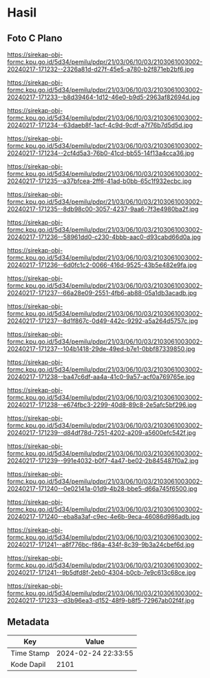 # Hasil

## Foto C Plano

https://sirekap-obj-formc.kpu.go.id/5d34/pemilu/pdpr/21/03/06/10/03/2103061003002-20240217-171232--2326a81d-d27f-45e5-a780-b2f871eb2bf6.jpg

https://sirekap-obj-formc.kpu.go.id/5d34/pemilu/pdpr/21/03/06/10/03/2103061003002-20240217-171233--b8d39464-1d12-46e0-b9d5-2963af82694d.jpg

https://sirekap-obj-formc.kpu.go.id/5d34/pemilu/pdpr/21/03/06/10/03/2103061003002-20240217-171234--63daeb8f-1acf-4c9d-9cdf-a7f76b7d5d5d.jpg

https://sirekap-obj-formc.kpu.go.id/5d34/pemilu/pdpr/21/03/06/10/03/2103061003002-20240217-171234--2cf4d5a3-76b0-41cd-bb55-14f13a4cca36.jpg

https://sirekap-obj-formc.kpu.go.id/5d34/pemilu/pdpr/21/03/06/10/03/2103061003002-20240217-171235--a37bfcea-2ff6-41ad-b0bb-65c1f932ecbc.jpg

https://sirekap-obj-formc.kpu.go.id/5d34/pemilu/pdpr/21/03/06/10/03/2103061003002-20240217-171235--8db98c00-3057-4237-9aa6-7f3e4980ba2f.jpg

https://sirekap-obj-formc.kpu.go.id/5d34/pemilu/pdpr/21/03/06/10/03/2103061003002-20240217-171236--58961dd0-c230-4bbb-aac0-d93cabd66d0a.jpg

https://sirekap-obj-formc.kpu.go.id/5d34/pemilu/pdpr/21/03/06/10/03/2103061003002-20240217-171236--6d0fc1c2-0066-416d-9525-43b5e482e9fa.jpg

https://sirekap-obj-formc.kpu.go.id/5d34/pemilu/pdpr/21/03/06/10/03/2103061003002-20240217-171237--66a28e09-2551-4fb6-ab88-05a1db3acadb.jpg

https://sirekap-obj-formc.kpu.go.id/5d34/pemilu/pdpr/21/03/06/10/03/2103061003002-20240217-171237--8d1f867c-0d49-442c-9292-a5a264d5757c.jpg

https://sirekap-obj-formc.kpu.go.id/5d34/pemilu/pdpr/21/03/06/10/03/2103061003002-20240217-171237--104b1418-29de-49ed-b7e1-0bbf87339850.jpg

https://sirekap-obj-formc.kpu.go.id/5d34/pemilu/pdpr/21/03/06/10/03/2103061003002-20240217-171238--ba47c6df-aa4a-41c0-9a57-acf0a769765e.jpg

https://sirekap-obj-formc.kpu.go.id/5d34/pemilu/pdpr/21/03/06/10/03/2103061003002-20240217-171238--e674fbc3-2299-40d8-89c8-2e5afc5bf296.jpg

https://sirekap-obj-formc.kpu.go.id/5d34/pemilu/pdpr/21/03/06/10/03/2103061003002-20240217-171239--d84df78d-7251-4202-a209-a5600efc542f.jpg

https://sirekap-obj-formc.kpu.go.id/5d34/pemilu/pdpr/21/03/06/10/03/2103061003002-20240217-171239--991e4032-b0f7-4a47-be02-2b845487f0a2.jpg

https://sirekap-obj-formc.kpu.go.id/5d34/pemilu/pdpr/21/03/06/10/03/2103061003002-20240217-171240--0e02141a-01d9-4b28-bbe5-d66a745f6500.jpg

https://sirekap-obj-formc.kpu.go.id/5d34/pemilu/pdpr/21/03/06/10/03/2103061003002-20240217-171240--eba8a3af-c9ec-4e6b-9eca-46086d986adb.jpg

https://sirekap-obj-formc.kpu.go.id/5d34/pemilu/pdpr/21/03/06/10/03/2103061003002-20240217-171241--a8f776bc-f86a-434f-8c39-9b3a24cbef6d.jpg

https://sirekap-obj-formc.kpu.go.id/5d34/pemilu/pdpr/21/03/06/10/03/2103061003002-20240217-171241--9b5dfd8f-2eb0-4304-b0cb-7e9c613c68ce.jpg

https://sirekap-obj-formc.kpu.go.id/5d34/pemilu/pdpr/21/03/06/10/03/2103061003002-20240217-171233--d3b96ea3-d152-48f9-b8f5-72967ab02f4f.jpg


## Metadata

| Key        | Value               |
| ---------- | ------------------- |
| Time Stamp | 2024-02-24 22:33:55 |
| Kode Dapil | 2101                |



